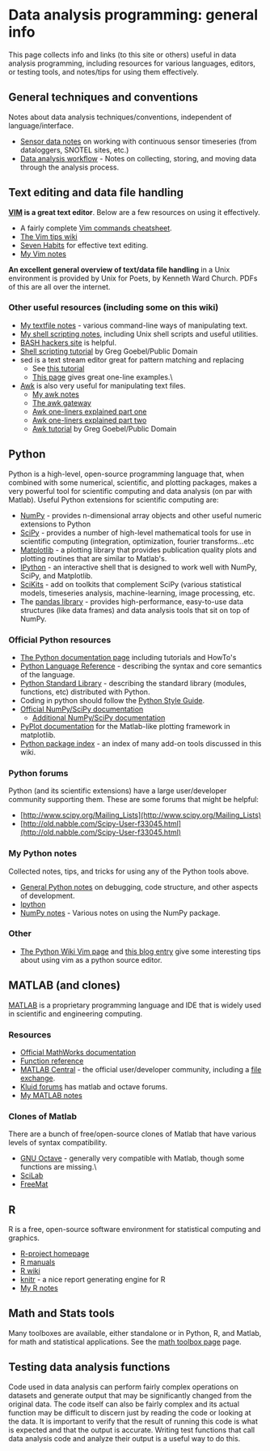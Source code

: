 # Data analysis programming: general info

This page collects info and links (to this site or others) useful in
data analysis programming, including resources for various languages,
editors, or testing tools, and notes/tips for using them effectively.


## General techniques and conventions

Notes about data analysis techniques/conventions, independent of
language/interface.

* [Sensor data notes](comp_sensordata_tips.md) on working with continuous sensor timeseries (from dataloggers, SNOTEL sites, etc.)
* [Data analysis workflow](comp_data_analysis_workflow.md) - Notes on collecting, storing, and moving data through the analysis process.


## Text editing and data file handling

**[VIM](http://www.moolenaar.net/vim.html) is a great text editor**. Below are a few resources on using it effectively.

* A fairly complete [Vim commands cheatsheet](http://bullium.com/support/vim.html).
* [The Vim tips wiki](http://vim.wikia.com/wiki/Vim_Tips_Wiki)
* [Seven Habits](http://www.moolenaar.net/habits.html) for effective text editing.
* [My Vim notes](comp_vimtips.md)

**An excellent general overview of text/data file handling** in  a Unix environment is provided by Unix for Poets, by Kenneth Ward Church. PDFs of this are all over the internet.

### Other useful resources (including some on this wiki)

* [My textfile notes](comp_textfiles.md) - various command-line ways of manipulating text.
* [My shell scripting notes](comp_shellscripts.md), including Unix shell scripts and useful utilities.
* [BASH hackers site](http://wiki.bash-hackers.org/doku.php) is helpful.
* [Shell scripting tutorial](http://www.vectorsite.net/tsshell.html) by Greg Goebel/Public Domain
* sed is a text stream editor great for pattern matching and replacing
    - See [this tutorial](http://www.grymoire.com/Unix/Sed.html)
    - [This page](http://sed.sourceforge.net/sed1line.txt) gives great one-line examples.\
* [Awk](https://en.wikipedia.org/wiki/AWK) is also very useful for manipulating text files.
    - [My awk notes](comp_awk.md)
    - [The awk gateway](http://awk.info/)
    - [Awk one-liners explained part one](http://www.catonmat.net/blog/awk-one-liners-explained-part-one/)
    - [Awk one-liners explained part two](http://www.catonmat.net/blog/awk-one-liners-explained-part-two/)
    - [Awk tutorial](http://www.vectorsite.net/tsawk_1.html) by Greg Goebel/Public Domain


## Python

Python is a high-level, open-source programming language that, when
combined with some numerical, scientific, and plotting packages, makes a
very powerful tool for scientific computing and data analysis (on par
with Matlab). Useful Python extensions for scientific computing are:

* [NumPy](http://numpy.scipy.org/) - provides n-dimensional array objects and other useful numeric extensions to Python
* [SciPy](http://www.scipy.org/) - provides a number of high-level mathematical tools for use in scientific computing (integration, optimization, fourier transforms...etc
* [Matplotlib](http://matplotlib.sourceforge.net/) - a plotting library that provides publication quality plots and plotting routines that are similar to Matlab's.
* [IPython](http://ipython.org/) - an interactive shell that is designed to work well with NumPy, SciPy, and Matplotlib.
* [SciKits](http://scikits.appspot.com/scikits) - add on toolkits that complement SciPy (various statistical models, timeseries analysis, machine-learning, image processing, etc.
* The [pandas library](http://pandas.pydata.org/) - provides high-performance, easy-to-use data structures (like data frames) and data analysis tools that sit on top of NumPy. 

### Official Python resources

* [The Python documentation page](http://www.python.org/doc/) including tutorials and HowTo's
* [Python Language Reference](http://docs.python.org/reference/) - describing the syntax and core semantics of the language.
* [Python Standard Library](http://docs.python.org/library/) - describing the standard library (modules, functions, etc) distributed with Python.
* Coding in python should follow the [Python Style Guide](http://www.python.org/dev/peps/pep-0008/).
* [Official NumPy/SciPy documentation](http://docs.scipy.org/doc/)
    - [Additional NumPy/SciPy documentation](http://www.scipy.org/Additional_Documentation])
* [PyPlot documentation](http://matplotlib.sourceforge.net/api/pyplot_api.html) for the Matlab-like plotting framework in matplotlib.
* [Python package index](http://pypi.python.org/pypi) - an index of many add-on tools discussed in this wiki.

### Python forums

Python (and its scientific extensions) have a large user/developer community supporting them. These are some forums that might be helpful:

* [http://www.scipy.org/Mailing_Lists](http://www.scipy.org/Mailing_Lists)
* [http://old.nabble.com/Scipy-User-f33045.html](http://old.nabble.com/Scipy-User-f33045.html)

### My Python notes

Collected notes, tips, and tricks for using any of the Python tools
above.

* [General Python notes](comp_pythontips.md) on debugging, code structure, and other aspects of development.
* [Ipython](comp_ipython.md)
* [NumPy notes](comp_numpytips.md) - Various notes on using the NumPy package.

### Other

* [The Python Wiki Vim page](http://wiki.python.org/moin/Vim) and [this blog
entry](http://dancingpenguinsoflight.com/2009/02/python-and-vim-make-your-own-ide/) give some interesting tips about using vim as a python source editor.


## MATLAB (and clones)

[MATLAB](http://www.mathworks.com/products/matlab/) is a
proprietary programming language and IDE that is widely used in
scientific and engineering computing.

### Resources

* [Official MathWorks documentation](http://www.mathworks.com/help/techdoc/)
* [Function reference](http://www.mathworks.com/help/techdoc/ref/f16-6011.html)
* [MATLAB Central](http://www.mathworks.com/matlabcentral/) - the official user/developer community, including a [file exchange](http://www.mathworks.com/matlabcentral/fileexchange/).
* [Kluid forums](http://www.kluid.com/mlib/index.php) has matlab and octave forums.
* [My MATLAB notes](comp_matlabtips.md)

### Clones of Matlab

There are a bunch of free/open-source clones of Matlab that have various
levels of syntax compatibility.

* [GNU Octave](http://www.gnu.org/software/octave/) - generally very compatible with Matlab, though some functions are missing.\
* [SciLab](http://www.scilab.org/)
* [FreeMat](http://freemat.sourceforge.net/)


## R

R is a free, open-source software environment for statistical computing
and graphics.

* [R-project homepage](http://www.r-project.org/index.html)
* [R manuals](http://cran.r-project.org/manuals.html)
* [R wiki](http://rwiki.sciviews.org/doku.php)
* [knitr](https://github.com/yihui/knitr#readme) - a nice report generating engine for R
* [My R notes](comp_rtips.md)


## Math and Stats tools

Many toolboxes are available, either standalone or in Python, R, and Matlab, for math and statistical applications. See the [math toolbox page](/math/math_toolboxes.md) page.


## Testing data analysis functions

Code used in data analysis can perform fairly complex operations on
datasets and generate output that may be significantly changed from the
original data. The code itself can also be fairly complex and its actual
function may be difficult to discern just by reading the code or looking
at the data. It is important to verify that the result of running this
code is what is expected and that the output is accurate. Writing test
functions that call data analysis code and analyze their output is a
useful way to do this.
